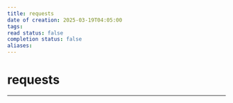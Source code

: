 ```yaml
---
title: requests
date of creation: 2025-03-19T04:05:00
tags: 
read status: false
completion status: false
aliases:
---
```

# requests
---
